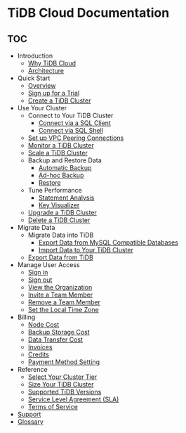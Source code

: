 # TiDB Cloud Documentation

<!-- markdownlint-disable MD007 -->
<!-- markdownlint-disable MD032 -->

## TOC

+ Introduction
  + [Why TiDB Cloud](tidb-cloud-intro.md#why-tidb-cloud)
  + [Architecture](tidb-cloud-intro.md#architecture)
+ Quick Start
  + [Overview](tidb-cloud-quickstart.md#overview)
  + [Sign up for a Trial](tidb-cloud-quickstart.md#sign-up-for-a-trial)
  + [Create a TiDB Cluster](create-tidb-cluster.md)
+ Use Your Cluster
  + Connect to Your TiDB Cluster
    + [Connect via a SQL Client](connect-to-tidb-cluster.md#connect-via-a-sql-client)
    + [Connect via SQL Shell](connect-to-tidb-cluster.md#connect-via-sql-shell)
  + [Set up VPC Peering Connections](set-up-vpc-peering-connections.md)
  + [Monitor a TiDB Cluster](monitor-tidb-cluster.md)
  + [Scale a TiDB Cluster](scale-tidb-cluter.md)
  + Backup and Restore Data
    + [Automatic Backup](backup-and-restore.md#automatic-backup)
    + [Ad-hoc Backup](backup-and-restore.md#ad-hoc-backup)
    + [Restore](backup-and-restore.md#restore)
  + Tune Performance
    + [Statement Analysis](tune-performance.md#statement-analysis)
    + [Key Visualizer](tune-performance.md#key-visualizer)
  + [Upgrade a TiDB Cluster](upgrade-tidb-cluster.md)
  + [Delete a TiDB Cluster](delete-tidb-cluster.md)
+ Migrate Data
  + Migrate Data into TiDB
    + [Export Data from MySQL Compatible Databases](migrate-data-into-tidb.md#step-1-export-data-from-mysql-compatible-databases)
    + [Import Data to Your TiDB Cluster](migrate-data-into-tidb.md#step-2-import-data-to-your-tidb-cluster)
  + [Export Data from TiDB](export-data-from-tidb-cloud.md)
+ Manage User Access
  + [Sign in](manage-user-access.md)
  + [Sign out](manage-user-access.md#sign-out)
  + [View the Organization](manage-user-access.md#view-the-organization)
  + [Invite a Team Member](manage-user-access.md#invite-a-team-member)
  + [Remove a Team Member](manage-user-access.md#remove-a-team-member)
  + [Set the Local Time Zone](manage-user-access.md#set-the-local-time-zone)
+ Billing
  + [Node Cost](tidb-cloud-billing.md#node-cost)
  + [Backup Storage Cost](tidb-cloud-billing.md#backup-storage-cost)
  + [Data Transfer Cost](tidb-cloud-billing.md#data-transfer-cost)
  + [Invoices](tidb-cloud-billing.md#invoices)
  + [Credits](tidb-cloud-billing.md#credits)
  + [Payment Method Setting](tidb-cloud-billing.md#payment-method-setting)
+ Reference
  + [Select Your Cluster Tier](select-cluster-tier.md)
  + [Size Your TiDB Cluster](size-your-cluster.md)
  + [Supported TiDB Versions](supported-tidb-versions.md)
  + [Service Level Agreement (SLA)](service-level-agreement.md)
  + [Terms of Service](terms-of-service.md)
+ [Support](tidb-cloud-support.md)
+ [Glossary](glossary.md)
